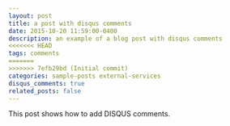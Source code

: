 ```yaml
---
layout: post
title: a post with disqus comments
date: 2015-10-20 11:59:00-0400
description: an example of a blog post with disqus comments
<<<<<<< HEAD
tags: comments
=======
>>>>>>> 7efb29bd (Initial commit)
categories: sample-posts external-services
disqus_comments: true
related_posts: false
---
```

This post shows how to add DISQUS comments.
